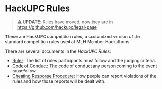 # HackUPC Rules

> ⚠️ **UPDATE**: Rules have moved, now they are in https://github.com/hackupc/legal-page

These are HackUPC competition rules, a customized version of the standard competition rules used at MLH Member Hackathons.

There are several documents in the _HackUPC Rules_:

- [Rules](Rules.md): The list of rules participants must follow and the judging criteria.
- [Code of Conduct](CodeofConduct.md): The code of conduct any person coming to the event must follow.
- [Cheating Response Procedure](cheating_response_procedure.md): How people can report violations of the rules and how those reports will be dealt with.
